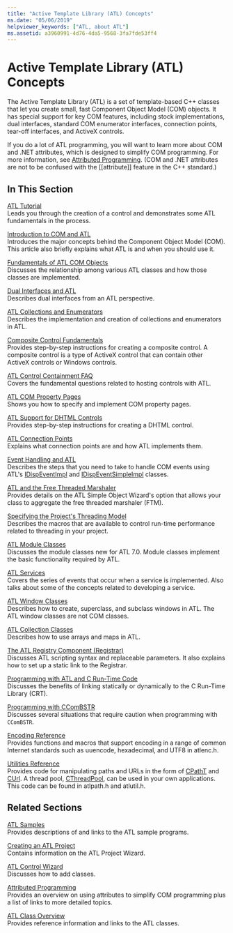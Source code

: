 ```yaml
---
title: "Active Template Library (ATL) Concepts"
ms.date: "05/06/2019"
helpviewer_keywords: ["ATL, about ATL"]
ms.assetid: a3960991-4d76-4da5-9568-3fa7fde53ff4
---
```

# Active Template Library (ATL) Concepts

The Active Template Library (ATL) is a set of template-based C++ classes that let you create small, fast Component Object Model (COM) objects. It has special support for key COM features, including stock implementations, dual interfaces, standard COM enumerator interfaces, connection points, tear-off interfaces, and ActiveX controls.

If you do a lot of ATL programming, you will want to learn more about COM and .NET attributes, which is designed to simplify COM programming. For more information, see [Attributed Programming](../windows/attributed-programming-concepts.md). (COM and .NET attributes are not to be confused with the \[\[attribute]] feature in the C++ standard.)

## In This Section

[ATL Tutorial](../atl/active-template-library-atl-tutorial.md)<br/>
Leads you through the creation of a control and demonstrates some ATL fundamentals in the process.

[Introduction to COM and ATL](../atl/introduction-to-com-and-atl.md)<br/>
Introduces the major concepts behind the Component Object Model (COM). This article also briefly explains what ATL is and when you should use it.

[Fundamentals of ATL COM Objects](../atl/fundamentals-of-atl-com-objects.md)<br/>
Discusses the relationship among various ATL classes and how those classes are implemented.

[Dual Interfaces and ATL](../atl/dual-interfaces-and-atl.md)<br/>
Describes dual interfaces from an ATL perspective.

[ATL Collections and Enumerators](../atl/atl-collections-and-enumerators.md)<br/>
Describes the implementation and creation of collections and enumerators in ATL.

[Composite Control Fundamentals](../atl/atl-composite-control-fundamentals.md)<br/>
Provides step-by-step instructions for creating a composite control. A composite control is a type of ActiveX control that can contain other ActiveX controls or Windows controls.

[ATL Control Containment FAQ](../atl/atl-control-containment-faq.md)<br/>
Covers the fundamental questions related to hosting controls with ATL.

[ATL COM Property Pages](../atl/atl-com-property-pages.md)<br/>
Shows you how to specify and implement COM property pages.

[ATL Support for DHTML Controls](../atl/atl-support-for-dhtml-controls.md)<br/>
Provides step-by-step instructions for creating a DHTML control.

[ATL Connection Points](../atl/atl-connection-points.md)<br/>
Explains what connection points are and how ATL implements them.

[Event Handling and ATL](../atl/event-handling-and-atl.md)<br/>
Describes the steps that you need to take to handle COM events using ATL's [IDispEventImpl](../atl/reference/idispeventimpl-class.md) and [IDispEventSimpleImpl](../atl/reference/idispeventsimpleimpl-class.md) classes.

[ATL and the Free Threaded Marshaler](../atl/atl-and-the-free-threaded-marshaler.md)<br/>
Provides details on the ATL Simple Object Wizard's option that allows your class to aggregate the free threaded marshaler (FTM).

[Specifying the Project's Threading Model](../atl/specifying-the-threading-model-for-a-project-atl.md)<br/>
Describes the macros that are available to control run-time performance related to threading in your project.

[ATL Module Classes](../atl/atl-module-classes.md)<br/>
Discusses the module classes new for ATL 7.0. Module classes implement the basic functionality required by ATL.

[ATL Services](../atl/atl-services.md)<br/>
Covers the series of events that occur when a service is implemented. Also talks about some of the concepts related to developing a service.

[ATL Window Classes](../atl/atl-window-classes.md)<br/>
Describes how to create, superclass, and subclass windows in ATL. The ATL window classes are not COM classes.

[ATL Collection Classes](../atl/atl-collection-classes.md)<br/>
Describes how to use arrays and maps in ATL.

[The ATL Registry Component (Registrar)](../atl/atl-registry-component-registrar.md)<br/>
Discusses ATL scripting syntax and replaceable parameters. It also explains how to set up a static link to the Registrar.

[Programming with ATL and C Run-Time Code](../atl/programming-with-atl-and-c-run-time-code.md)<br/>
Discusses the benefits of linking statically or dynamically to the C Run-Time Library (CRT).

[Programming with CComBSTR](../atl/programming-with-ccombstr-atl.md)<br/>
Discusses several situations that require caution when programming with `CComBSTR`.

[Encoding Reference](../atl/atl-encoding-reference.md)<br/>
Provides functions and macros that support encoding in a range of common Internet standards such as uuencode, hexadecimal, and UTF8 in atlenc.h.

[Utilities Reference](../atl/atl-utilities-reference.md)<br/>
Provides code for manipulating paths and URLs in the form of [CPathT](../atl/reference/cpatht-class.md) and [CUrl](../atl/reference/curl-class.md). A thread pool, [CThreadPool](../atl/reference/cthreadpool-class.md), can be used in your own applications. This code can be found in atlpath.h and atlutil.h.

## Related Sections

[ATL Samples](../overview/visual-cpp-samples.md)<br/>
Provides descriptions of and links to the ATL sample programs.

[Creating an ATL Project](../atl/reference/creating-an-atl-project.md)<br/>
Contains information on the ATL Project Wizard.

[ATL Control Wizard](../atl/reference/atl-control-wizard.md)<br/>
Discusses how to add classes.

[Attributed Programming](../windows/attributed-programming-concepts.md)<br/>
Provides an overview on using attributes to simplify COM programming plus a list of links to more detailed topics.

[ATL Class Overview](../atl/atl-class-overview.md)<br/>
Provides reference information and links to the ATL classes.
